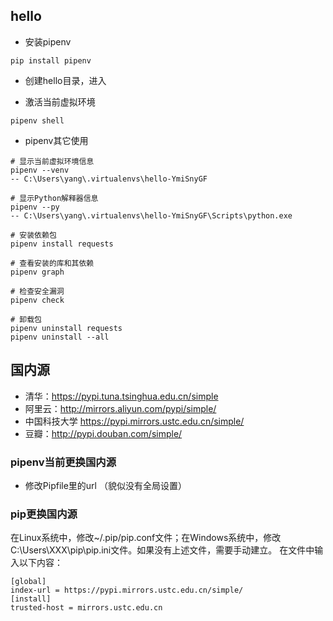## hello

* 安装pipenv
```shell
pip install pipenv
```

* 创建hello目录，进入

* 激活当前虚拟环境
```shell
pipenv shell
```

* pipenv其它使用
```shell
# 显示当前虚拟环境信息
pipenv --venv
-- C:\Users\yang\.virtualenvs\hello-YmiSnyGF

# 显示Python解释器信息
pipenv --py
-- C:\Users\yang\.virtualenvs\hello-YmiSnyGF\Scripts\python.exe

# 安装依赖包
pipenv install requests

# 查看安装的库和其依赖
pipenv graph

# 检查安全漏洞
pipenv check

# 卸载包
pipenv uninstall requests
pipenv uninstall --all
```








## 国内源
* 清华：https://pypi.tuna.tsinghua.edu.cn/simple
* 阿里云：http://mirrors.aliyun.com/pypi/simple/
* 中国科技大学 https://pypi.mirrors.ustc.edu.cn/simple/
* 豆瓣：http://pypi.douban.com/simple/

### pipenv当前更换国内源
* 修改Pipfile里的url （貌似没有全局设置）

### pip更换国内源
在Linux系统中，修改~/.pip/pip.conf文件；在Windows系统中，修改C:\Users\XXX\pip\pip.ini文件。如果没有上述文件，需要手动建立。
在文件中输入以下内容：
```
[global]
index-url = https://pypi.mirrors.ustc.edu.cn/simple/
[install]
trusted-host = mirrors.ustc.edu.cn
```
